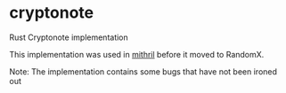 # cryptonote
Rust Cryptonote implementation

This implementation was used in [mithril](https://github.com/Ragnaroek/mithril) before it
moved to RandomX.

Note: The implementation contains some bugs that have not been ironed out

